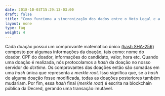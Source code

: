 ```yaml
---
date: 2018-10-03T15:29:13-03:00
draft: false
title: "Como funciona a sincronização dos dados entre o Voto Legal e a Decred?"
layout: none
type: faq
weight: 4
---
```

Cada doação possui um comprovante matemático único [(hash SHA-256)](https://pt.wikipedia.org/wiki/SHA-2) composto por algumas informações da doação, tais como: nome do doador, CPF do doador, informações do candidato, valor, hora etc. Quando uma doação é realizada, nós protocolamos a _hash_ da doação no nosso servidor do _dcrtime_. Os comprovantes das doações então são somadas em uma _hash_ única que representa a _merkle root_. Isso significa que, se a _hash_ de alguma doação fosse modificada, todas as doações posteriores também mudariam. Por fim, essa _hash_ final (_merkle root_) é escrita na blockchain pública da Decred, gerando uma transação imutável.
